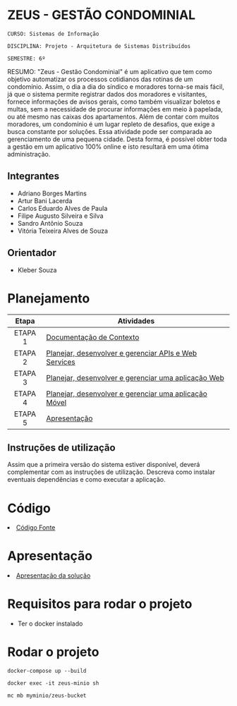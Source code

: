 # ZEUS - GESTÃO CONDOMINIAL

`CURSO: Sistemas de Informação`

`DISCIPLINA: Projeto - Arquitetura de Sistemas Distribuídos`

`SEMESTRE: 6º`

RESUMO: "Zeus - Gestão Condominial" é um aplicativo que tem como objetivo automatizar os processos cotidianos das rotinas de um condomínio. Assim, o dia a dia do síndico e moradores torna-se mais fácil, já que o sistema permite registrar dados dos moradores e visitantes, fornece informações de avisos gerais, como também visualizar boletos e multas, sem a necessidade de procurar informações em meio à papelada, ou até mesmo nas caixas dos apartamentos. Além de contar com muitos moradores, um condomínio é um lugar repleto de desafios, que exige a busca constante por soluções. Essa atividade pode ser comparada ao gerenciamento de uma pequena cidade. Desta forma, é possível obter toda a gestão em um aplicativo 100% online e isto resultará em uma ótima administração.

## Integrantes

* Adriano Borges Martins
* Artur Bani Lacerda
* Carlos Eduardo Alves de Paula
* Filipe Augusto Silveira e Silva
* Sandro Antônio Souza
* Vitória Teixeira Alves de Souza

## Orientador

* Kleber Souza

# Planejamento

| Etapa         | Atividades |
|  :----:   | ----------- |
| ETAPA 1         |[Documentação de Contexto](docs/contexto.md) <br> |
| ETAPA 2         |[Planejar, desenvolver e gerenciar APIs e Web Services](docs/backend-apis.md) <br> |
| ETAPA 3         |[Planejar, desenvolver e gerenciar uma aplicação Web](docs/frontend-web.md) |
| ETAPA 4        |[Planejar, desenvolver e gerenciar uma aplicação Móvel](docs/frontend-mobile.md) <br>  |
| ETAPA 5         | [Apresentação](presentation/README.md) |
## Instruções de utilização

Assim que a primeira versão do sistema estiver disponível, deverá complementar com as instruções de utilização. Descreva como instalar eventuais dependências e como executar a aplicação.

# Código

<li><a href="src/README.md"> Código Fonte</a></li>

# Apresentação

<li><a href="presentation/README.md"> Apresentação da solução</a></li>

# Requisitos para rodar o projeto

- Ter o docker instalado

# Rodar o projeto

`docker-compose up --build`

`docker exec -it zeus-minio sh`

`mc mb myminio/zeus-bucket`
